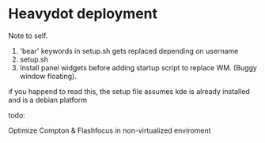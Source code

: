 # Heavydot deployment
Note to self.
1. 'bear' keywords in setup.sh gets replaced depending on username
2. setup.sh
3. Install panel widgets before adding startup script to replace WM. (Buggy window floating).

if you happend to read this, the setup file assumes kde is already installed and is a debian platform

todo:

Optimize Compton & Flashfocus in non-virtualized enviroment
